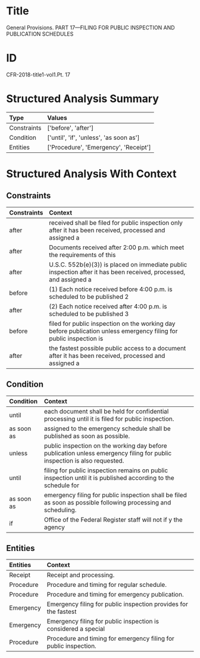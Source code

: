 # Title

 General Provisions. PART 17—FILING FOR PUBLIC INSPECTION AND PUBLICATION SCHEDULES


# ID

 CFR-2018-title1-vol1.Pt. 17


# Structured Analysis Summary

| Type        | Values                                  |
|:------------|:----------------------------------------|
| Constraints | ['before', 'after']                     |
| Condition   | ['until', 'if', 'unless', 'as soon as'] |
| Entities    | ['Procedure', 'Emergency', 'Receipt']   |


# Structured Analysis With Context

 


## Constraints

| Constraints   | Context                                                                                                            |
|:--------------|:-------------------------------------------------------------------------------------------------------------------|
| after         | received shall be filed for public inspection only after it has been received, processed and assigned a            |
| after         | Documents received  after 2:00 p.m. which meet the requirements of this                                            |
| after         | U.S.C. 552b(e)(3)) is placed on immediate public inspection after it has been received, processed, and assigned a  |
| before        | (1) Each notice received  before 4:00 p.m. is scheduled to be published 2                                          |
| after         | (2) Each notice received  after 4:00 p.m. is scheduled to be published 3                                           |
| before        | filed for public inspection on the working day before publication unless emergency filing for public inspection is |
| after         | the fastest possible public access to a document after it has been received, processed and assigned a              |


## Condition

| Condition   | Context                                                                                                                   |
|:------------|:--------------------------------------------------------------------------------------------------------------------------|
| until       | each document shall be held for confidential processing until  it is filed for public inspection.                         |
| as soon as  | assigned to the emergency schedule shall be published as soon as  possible.                                               |
| unless      | public inspection on the working day before publication unless  emergency filing for public inspection is also requested. |
| until       | filing for public inspection remains on public inspection until it is published according to the schedule for             |
| as soon as  | emergency filing for public inspection shall be filed as soon as  possible following processing and scheduling.           |
| if          | Office of the Federal Register staff will not if y the agency                                                             |


## Entities

| Entities   | Context                                                           |
|:-----------|:------------------------------------------------------------------|
| Receipt    | Receipt  and processing.                                          |
| Procedure  | Procedure  and timing for regular schedule.                       |
| Procedure  | Procedure  and timing for emergency publication.                  |
| Emergency  | Emergency filing for public inspection provides for the fastest   |
| Emergency  | Emergency filing for public inspection is considered a special    |
| Procedure  | Procedure  and timing for emergency filing for public inspection. |



